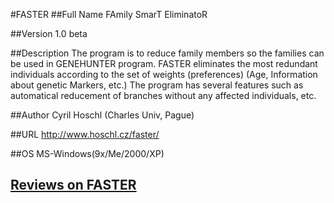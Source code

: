 #FASTER
##Full Name
FAmily SmarT EliminatoR

##Version
1.0 beta

##Description
The program is to reduce family members so the families can be used in GENEHUNTER program. FASTER eliminates the most redundant individuals according to the set of weights (preferences) (Age, Information about genetic Markers, etc.) The program has several features such as automatical reducement of branches without any affected individuals, etc.

##Author
Cyril Hoschl (Charles Univ, Pague)

##URL
http://www.hoschl.cz/faster/

##OS
MS-Windows(9x/Me/2000/XP)


## [Reviews on FASTER](https://github.com/gaow/genetic-analysis-software/issues/120)